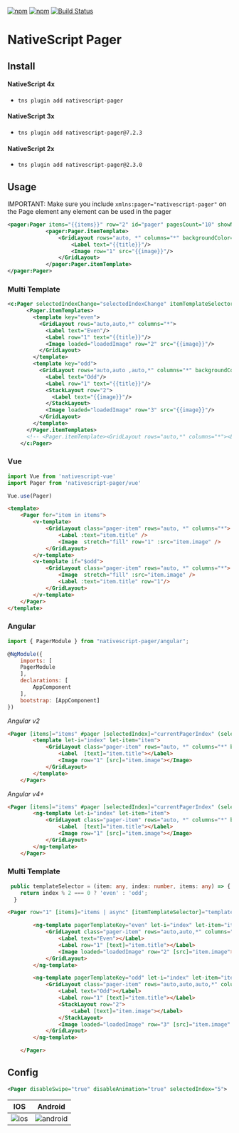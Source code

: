 [![npm](https://img.shields.io/npm/v/nativescript-pager.svg)](https://www.npmjs.com/package/nativescript-pager)
[![npm](https://img.shields.io/npm/dt/nativescript-pager.svg?label=npm%20downloads)](https://www.npmjs.com/package/nativescript-pager)
[![Build Status](https://travis-ci.org/triniwiz/nativescript-pager.svg?branch=master)](https://travis-ci.org/triniwiz/nativescript-pager)

# NativeScript Pager

## Install


#### NativeScript 4x

* `tns plugin add nativescript-pager`

#### NativeScript 3x

* `tns plugin add nativescript-pager@7.2.3`

#### NativeScript 2x

* `tns plugin add nativescript-pager@2.3.0`

## Usage

IMPORTANT: Make sure you include `xmlns:pager="nativescript-pager"` on the Page element any element can be used in the pager

```xml
<pager:Pager items="{{items}}" row="2" id="pager" pagesCount="10" showNativePageIndicator="false" backgroundColor="lightsteelblue">
            <pager:Pager.itemTemplate>
                <GridLayout rows="auto, *" columns="*" backgroundColor="red">
                    <Label text="{{title}}"/>
                    <Image row="1" src="{{image}}"/>
                </GridLayout>
            </pager:Pager.itemTemplate>
</pager:Pager>
```

### Multi Template

```xml
<c:Pager selectedIndexChange="selectedIndexChange" itemTemplateSelector="$index % 2 === 0 ? 'even' : 'odd'" selectedIndex="5" items="{{items}}" row="4" id="pager" pagesCount="10" showNativePageIndicator="false" backgroundColor="lightsteelblue">
      <Pager.itemTemplates>
        <template key="even">
          <GridLayout rows="auto,auto,*" columns="*">
            <Label text="Even"/>
            <Label row="1" text="{{title}}"/>
            <Image loaded="loadedImage" row="2" src="{{image}}"/>
          </GridLayout>
        </template>
        <template key="odd">
          <GridLayout rows="auto,auto ,auto,*" columns="*" backgroundColor="white">
            <Label text="Odd"/>
            <Label row="1" text="{{title}}"/>
            <StackLayout row="2">
              <Label text="{{image}}"/>
            </StackLayout>
            <Image loaded="loadedImage" row="3" src="{{image}}"/>
          </GridLayout>
        </template>
      </Pager.itemTemplates>
      <!-- <Pager.itemTemplate><GridLayout rows="auto,*" columns="*"><Label row="1" text="{{title}}"/><Image loaded="loadedImage" row="2" src="{{image}}"/></GridLayout></Pager.itemTemplate> -->
    </c:Pager>
```

### Vue


```js
import Vue from 'nativescript-vue'
import Pager from 'nativescript-pager/vue'

Vue.use(Pager)
```

```html
<template>
    <Pager for="item in items">
        <v-template>
            <GridLayout class="pager-item" rows="auto, *" columns="*">
                <Label :text="item.title" />
                <Image  stretch="fill" row="1" :src="item.image" />
            </GridLayout>
        </v-template>
        <v-template if="$odd">
            <GridLayout class="pager-item" rows="auto, *" columns="*">
                <Image  stretch="fill" :src="item.image" />
                <Label :text="item.title" row="1"/>
            </GridLayout>
        </v-template>
    </Pager>
</template>
```

### Angular

```js
import { PagerModule } from "nativescript-pager/angular";

@NgModule({
    imports: [
    PagerModule
    ],
    declarations: [
        AppComponent
    ],
    bootstrap: [AppComponent]
})
```

_Angular v2_

```html
<Pager [items]="items" #pager [selectedIndex]="currentPagerIndex" (selectedIndexChanged)="onIndexChanged($event)" class="pager">
        <template let-i="index" let-item="item">
            <GridLayout class="pager-item" rows="auto, *" columns="*" backgroundColor="red">
                <Label  [text]="item.title"></Label>
                <Image row="1" [src]="item.image"></Image>
            </GridLayout>
        </template>
    </Pager>
```

_Angular v4+_

```html
<Pager [items]="items" #pager [selectedIndex]="currentPagerIndex" (selectedIndexChanged)="onIndexChanged($event)" class="pager">
        <ng-template let-i="index" let-item="item">
            <GridLayout class="pager-item" rows="auto, *" columns="*" backgroundColor="red">
                <Label  [text]="item.title"></Label>
                <Image row="1" [src]="item.image"></Image>
            </GridLayout>
        </ng-template>
    </Pager>
```

### Multi Template

```ts
 public templateSelector = (item: any, index: number, items: any) => {
    return index % 2 === 0 ? 'even' : 'odd';
  }
```

```html
<Pager row="1" [items]="items | async" [itemTemplateSelector]="templateSelector" #pager [selectedIndex]="currentPagerIndex" (selectedIndexChange)="onIndexChanged($event)" class="pager" backgroundColor="lightsteelblue">

        <ng-template pagerTemplateKey="even" let-i="index" let-item="item">
            <GridLayout class="pager-item" rows="auto,auto,*" columns="*">
                <Label text="Even"></Label>
                <Label row="1" [text]="item.title"></Label>
                <Image loaded="loadedImage" row="2" [src]="item.image"></Image>
            </GridLayout>
        </ng-template>

        <ng-template pagerTemplateKey="odd" let-i="index" let-item="item">
            <GridLayout class="pager-item" rows="auto,auto,auto,*" columns="*" backgroundColor="white">
                <Label text="Odd"></Label>
                <Label row="1" [text]="item.title"></Label>
                <StackLayout row="2">
                    <Label [text]="item.image"></Label>
                </StackLayout>
                <Image loaded="loadedImage" row="3" [src]="item.image" ></Image>
            </GridLayout>
        </ng-template>

    </Pager>
```

## Config

```xml
<Pager disableSwipe="true" disableAnimation="true" selectedIndex="5">
```

| IOS                                    | Android                                    |
| ------------------------------------------ | ------------------------------------------ |
| ![ios](https://i.imgur.com/mvkqXOa.gif) | ![android](https://i.imgur.com/LQgOZ0wh.gif) |
